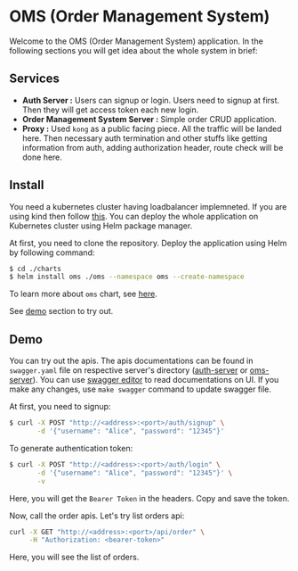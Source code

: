 # OMS (Order Management System)

Welcome to the OMS (Order Management System) application. In the following sections you will get idea about the whole system in brief:

## Services

- **Auth Server :** Users can signup or login. Users need to signup at first. Then they will get access token each new login.
- **Order Management System Server :** Simple order CRUD application.
- **Proxy :** Used `kong` as a public facing piece. All the traffic will be landed here. Then necessary auth termination and other stuffs like getting information from auth, adding authorization header, route check will be done here.

## Install

You need a kubernetes cluster having loadbalancer implemneted. If you are using kind then follow [this](https://kind.sigs.k8s.io/docs/user/ingress/). You can deploy the whole application on Kubernetes cluster using Helm package manager.

At first, you need to clone the repository. Deploy the application using Helm by following command:

```bash
$ cd ./charts
$ helm install oms ./oms --namespace oms --create-namespace
```

To learn more about `oms` chart, see [here](./charts/oms/README.md).

See [demo](#demo) section to try out.

## Demo

You can try out the apis. The apis documentations can be found in `swagger.yaml` file on respective server's directory ([auth-server](./auth-server/swagger.yaml) or [oms-server](./oms-server/swagger.yaml)). You can use [swagger editor](https://editor.swagger.io/) to read documentations on UI. If you make any changes, use `make swagger` command to update swagger file.

At first, you need to signup:
```bash
$ curl -X POST "http://<address>:<port>/auth/signup" \
       -d '{"username": "Alice", "password": "12345"}'
```

To generate authentication token:
```bash
$ curl -X POST "http://<address>:<port>/auth/login" \
       -d '{"username": "Alice", "password": "12345"}' \
       -v
```

Here, you will get the `Bearer Token` in the headers. Copy and save the token.

Now, call the order apis. Let's try list orders api:
```bash
curl -X GET "http://<address>:<port>/api/order" \
     -H "Authorization: <bearer-token>"
```

Here, you will see the list of orders.